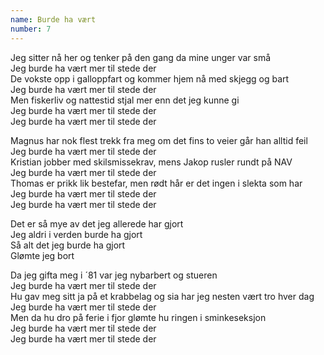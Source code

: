 ```yaml
---
name: Burde ha vært
number: 7
---
```


Jeg sitter nå her og tenker på den gang da mine unger var små  
Jeg burde ha vært mer til stede der  
De vokste opp i galloppfart og kommer hjem nå med skjegg og bart  
Jeg burde ha vært mer til stede der  
Men fiskerliv og nattestid stjal mer enn det jeg kunne gi  
Jeg burde ha vært mer til stede der  
Jeg burde ha vært mer til stede der

Magnus har nok flest trekk fra meg om det fins to veier går han alltid feil  
Jeg burde ha vært mer til stede der  
Kristian jobber med skilsmissekrav, mens Jakop rusler rundt på NAV  
Jeg burde ha vært mer til stede der  
Thomas er prikk lik bestefar, men rødt hår er det ingen i slekta som har  
Jeg burde ha vært mer til stede der  
Jeg burde ha vært mer til stede der

Det er så mye av det jeg allerede har gjort  
Jeg aldri i verden burde ha gjort  
Så alt det jeg burde ha gjort  
Glømte jeg bort

Da jeg gifta meg i ´81 var jeg nybarbert og stueren  
Jeg burde ha vært mer til stede der  
Hu gav meg sitt ja på et krabbelag og sia har jeg nesten vært tro hver dag  
Jeg burde ha vært mer til stede der  
Men da hu dro på ferie i fjor glømte hu ringen i sminkeseksjon  
Jeg burde ha vært mer til stede der  
Jeg burde ha vært mer til stede der
